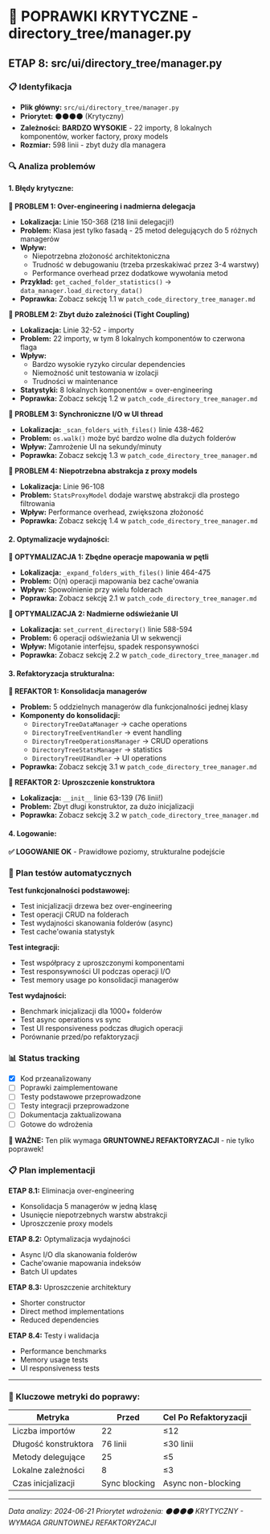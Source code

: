 # 🔧 POPRAWKI KRYTYCZNE - directory_tree/manager.py

## ETAP 8: src/ui/directory_tree/manager.py

### 📋 Identyfikacja
- **Plik główny:** `src/ui/directory_tree/manager.py`
- **Priorytet:** ⚫⚫⚫⚫ (Krytyczny)
- **Zależności:** **BARDZO WYSOKIE** - 22 importy, 8 lokalnych komponentów, worker factory, proxy models
- **Rozmiar:** 598 linii - zbyt duży dla managera

### 🔍 Analiza problemów

#### 1. **Błędy krytyczne:**

**🚨 PROBLEM 1: Over-engineering i nadmierna delegacja**
- **Lokalizacja:** Linie 150-368 (218 linii delegacji!)
- **Problem:** Klasa jest tylko fasadą - 25 metod delegujących do 5 różnych managerów
- **Wpływ:** 
  - Niepotrzebna złożoność architektoniczna
  - Trudność w debugowaniu (trzeba przeskakiwać przez 3-4 warstwy)
  - Performance overhead przez dodatkowe wywołania metod
- **Przykład:** `get_cached_folder_statistics()` → `data_manager.load_directory_data()`
- **Poprawka:** Zobacz sekcję 1.1 w `patch_code_directory_tree_manager.md`

**🚨 PROBLEM 2: Zbyt dużo zależności (Tight Coupling)**
- **Lokalizacja:** Linie 32-52 - importy
- **Problem:** 22 importy, w tym 8 lokalnych komponentów to czerwona flaga
- **Wpływ:**
  - Bardzo wysokie ryzyko circular dependencies
  - Niemożność unit testowania w izolacji
  - Trudności w maintenance
- **Statystyki:** 8 lokalnych komponentów = over-engineering
- **Poprawka:** Zobacz sekcję 1.2 w `patch_code_directory_tree_manager.md`

**🚨 PROBLEM 3: Synchroniczne I/O w UI thread**
- **Lokalizacja:** `_scan_folders_with_files()` linie 438-462
- **Problem:** `os.walk()` może być bardzo wolne dla dużych folderów
- **Wpływ:** Zamrożenie UI na sekundy/minuty
- **Poprawka:** Zobacz sekcję 1.3 w `patch_code_directory_tree_manager.md`

**🚨 PROBLEM 4: Niepotrzebna abstrakcja z proxy models**
- **Lokalizacja:** Linie 96-108
- **Problem:** `StatsProxyModel` dodaje warstwę abstrakcji dla prostego filtrowania
- **Wpływ:** Performance overhead, zwiększona złożoność
- **Poprawka:** Zobacz sekcję 1.4 w `patch_code_directory_tree_manager.md`

#### 2. **Optymalizacje wydajności:**

**🔧 OPTYMALIZACJA 1: Zbędne operacje mapowania w pętli**
- **Lokalizacja:** `_expand_folders_with_files()` linie 464-475
- **Problem:** O(n) operacji mapowania bez cache'owania
- **Wpływ:** Spowolnienie przy wielu folderach
- **Poprawka:** Zobacz sekcję 2.1 w `patch_code_directory_tree_manager.md`

**🔧 OPTYMALIZACJA 2: Nadmierne odświeżanie UI**
- **Lokalizacja:** `set_current_directory()` linie 588-594
- **Problem:** 6 operacji odświeżania UI w sekwencji
- **Wpływ:** Migotanie interfejsu, spadek responsywności
- **Poprawka:** Zobacz sekcję 2.2 w `patch_code_directory_tree_manager.md`

#### 3. **Refaktoryzacja strukturalna:**

**🔄 REFAKTOR 1: Konsolidacja managerów**
- **Problem:** 5 oddzielnych managerów dla funkcjonalności jednej klasy
- **Komponenty do konsolidacji:**
  - `DirectoryTreeDataManager` → cache operations
  - `DirectoryTreeEventHandler` → event handling  
  - `DirectoryTreeOperationsManager` → CRUD operations
  - `DirectoryTreeStatsManager` → statistics
  - `DirectoryTreeUIHandler` → UI operations
- **Poprawka:** Zobacz sekcję 3.1 w `patch_code_directory_tree_manager.md`

**🔄 REFAKTOR 2: Uproszczenie konstruktora**
- **Lokalizacja:** `__init__` linie 63-139 (76 linii!)
- **Problem:** Zbyt długi konstruktor, za dużo inicjalizacji
- **Poprawka:** Zobacz sekcję 3.2 w `patch_code_directory_tree_manager.md`

#### 4. **Logowanie:**

**✅ LOGOWANIE OK** - Prawidłowe poziomy, strukturalne podejście

### 🧪 Plan testów automatycznych

**Test funkcjonalności podstawowej:**
- Test inicjalizacji drzewa bez over-engineering
- Test operacji CRUD na folderach
- Test wydajności skanowania folderów (async)
- Test cache'owania statystyk

**Test integracji:**
- Test współpracy z uproszczonymi komponentami
- Test responsywności UI podczas operacji I/O
- Test memory usage po konsolidacji managerów

**Test wydajności:**
- Benchmark inicjalizacji dla 1000+ folderów
- Test async operations vs sync
- Test UI responsiveness podczas długich operacji
- Porównanie przed/po refaktoryzacji

### 📊 Status tracking
- [x] Kod przeanalizowany
- [ ] Poprawki zaimplementowane
- [ ] Testy podstawowe przeprowadzone
- [ ] Testy integracji przeprowadzone
- [ ] Dokumentacja zaktualizowana
- [ ] Gotowe do wdrożenia

**🚨 WAŻNE:** Ten plik wymaga **GRUNTOWNEJ REFAKTORYZACJI** - nie tylko poprawek!

### 📋 Plan implementacji

**ETAP 8.1:** Eliminacja over-engineering
- Konsolidacja 5 managerów w jedną klasę
- Usunięcie niepotrzebnych warstw abstrakcji
- Uproszczenie proxy models

**ETAP 8.2:** Optymalizacja wydajności
- Async I/O dla skanowania folderów
- Cache'owanie mapowania indeksów
- Batch UI updates

**ETAP 8.3:** Uproszczenie architektury
- Shorter constructor
- Direct method implementations
- Reduced dependencies

**ETAP 8.4:** Testy i walidacja
- Performance benchmarks
- Memory usage tests
- UI responsiveness tests

---

### 🎯 Kluczowe metryki do poprawy:

| Metryka | Przed | Cel Po Refaktoryzacji |
|---------|-------|----------------------|
| Liczba importów | 22 | ≤12 |
| Długość konstruktora | 76 linii | ≤30 linii |
| Metody delegujące | 25 | ≤5 |
| Lokalne zależności | 8 | ≤3 |
| Czas inicjalizacji | Sync blocking | Async non-blocking |

---

*Data analizy: 2024-06-21*
*Priorytet wdrożenia: ⚫⚫⚫⚫ KRYTYCZNY - WYMAGA GRUNTOWNEJ REFAKTORYZACJI*
